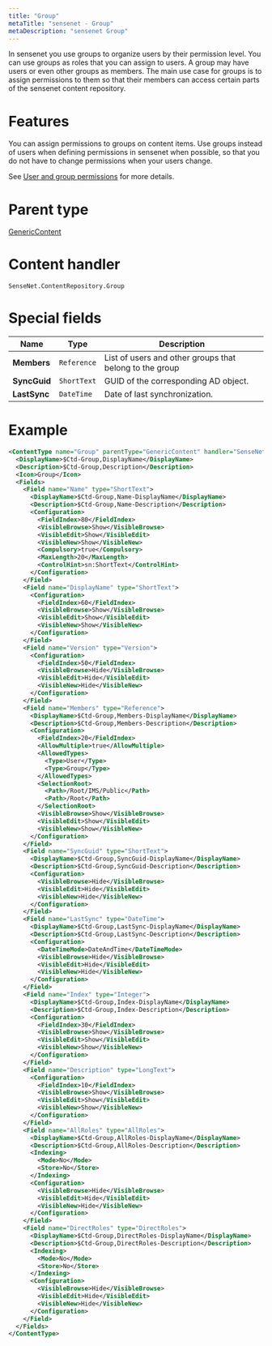 ```yaml
---
title: "Group"
metaTitle: "sensenet - Group"
metaDescription: "sensenet Group"
---
```


In sensenet you use groups to organize users by their permission level. You can use groups as roles that you can assign to users. A group may have users or even other groups as members. The main use case for groups is to assign permissions to them so that their members can access certain parts of the sensenet content repository.

# Features

You can assign permissions to groups on content items. Use groups instead of users when defining permissions in sensenet when possible, so that you do not have to change permissions when your users change.

See [User and group permissions](/concepts/user-and-permission-management) for more details.

# Parent type

[GenericContent](/concepts/content-types/01-generic-content)

# Content handler

`SenseNet.ContentRepository.Group`

# Special fields

| Name         | Type        | Description                                        |
| ------------ | ----------- | -------------------------------------------------- |
| **Members**  | `Reference` | List of users and other groups that belong to the group |
| **SyncGuid** | `ShortText` | GUID of the corresponding AD object.                   |
| **LastSync** | `DateTime`  | Date of last synchronization.                      |

# Example

```xml
<ContentType name="Group" parentType="GenericContent" handler="SenseNet.ContentRepository.Group" xmlns="http://schemas.sensenet.com/SenseNet/ContentRepository/ContentTypeDefinition">
  <DisplayName>$Ctd-Group,DisplayName</DisplayName>
  <Description>$Ctd-Group,Description</Description>
  <Icon>Group</Icon>
  <Fields>
    <Field name="Name" type="ShortText">
      <DisplayName>$Ctd-Group,Name-DisplayName</DisplayName>
      <Description>$Ctd-Group,Name-Description</Description>
      <Configuration>
        <FieldIndex>80</FieldIndex>
        <VisibleBrowse>Show</VisibleBrowse>
        <VisibleEdit>Show</VisibleEdit>
        <VisibleNew>Show</VisibleNew>
        <Compulsory>true</Compulsory>
        <MaxLength>20</MaxLength>
        <ControlHint>sn:ShortText</ControlHint>
      </Configuration>
    </Field>
    <Field name="DisplayName" type="ShortText">
      <Configuration>
        <FieldIndex>60</FieldIndex>
        <VisibleBrowse>Show</VisibleBrowse>
        <VisibleEdit>Show</VisibleEdit>
        <VisibleNew>Show</VisibleNew>
      </Configuration>
    </Field>
    <Field name="Version" type="Version">
      <Configuration>
        <FieldIndex>50</FieldIndex>
        <VisibleBrowse>Hide</VisibleBrowse>
        <VisibleEdit>Hide</VisibleEdit>
        <VisibleNew>Hide</VisibleNew>
      </Configuration>
    </Field>
    <Field name="Members" type="Reference">
      <DisplayName>$Ctd-Group,Members-DisplayName</DisplayName>
      <Description>$Ctd-Group,Members-Description</Description>
      <Configuration>
        <FieldIndex>20</FieldIndex>
        <AllowMultiple>true</AllowMultiple>
        <AllowedTypes>
          <Type>User</Type>
          <Type>Group</Type>
        </AllowedTypes>
        <SelectionRoot>
          <Path>/Root/IMS/Public</Path>
          <Path>/Root</Path>
        </SelectionRoot>
        <VisibleBrowse>Show</VisibleBrowse>
        <VisibleEdit>Show</VisibleEdit>
        <VisibleNew>Show</VisibleNew>
      </Configuration>
    </Field>
    <Field name="SyncGuid" type="ShortText">
      <DisplayName>$Ctd-Group,SyncGuid-DisplayName</DisplayName>
      <Description>$Ctd-Group,SyncGuid-Description</Description>
      <Configuration>
        <VisibleBrowse>Hide</VisibleBrowse>
        <VisibleEdit>Hide</VisibleEdit>
        <VisibleNew>Hide</VisibleNew>
      </Configuration>
    </Field>
    <Field name="LastSync" type="DateTime">
      <DisplayName>$Ctd-Group,LastSync-DisplayName</DisplayName>
      <Description>$Ctd-Group,LastSync-Description</Description>
      <Configuration>
        <DateTimeMode>DateAndTime</DateTimeMode>
        <VisibleBrowse>Hide</VisibleBrowse>
        <VisibleEdit>Hide</VisibleEdit>
        <VisibleNew>Hide</VisibleNew>
      </Configuration>
    </Field>
    <Field name="Index" type="Integer">
      <DisplayName>$Ctd-Group,Index-DisplayName</DisplayName>
      <Description>$Ctd-Group,Index-Description</Description>
      <Configuration>
        <FieldIndex>30</FieldIndex>
        <VisibleBrowse>Show</VisibleBrowse>
        <VisibleEdit>Show</VisibleEdit>
        <VisibleNew>Show</VisibleNew>
      </Configuration>
    </Field>
    <Field name="Description" type="LongText">
      <Configuration>
        <FieldIndex>10</FieldIndex>
        <VisibleBrowse>Show</VisibleBrowse>
        <VisibleEdit>Show</VisibleEdit>
        <VisibleNew>Show</VisibleNew>
      </Configuration>
    </Field>
    <Field name="AllRoles" type="AllRoles">
      <DisplayName>$Ctd-Group,AllRoles-DisplayName</DisplayName>
      <Description>$Ctd-Group,AllRoles-Description</Description>
      <Indexing>
        <Mode>No</Mode>
        <Store>No</Store>
      </Indexing>
      <Configuration>
        <VisibleBrowse>Hide</VisibleBrowse>
        <VisibleEdit>Hide</VisibleEdit>
        <VisibleNew>Hide</VisibleNew>
      </Configuration>
    </Field>
    <Field name="DirectRoles" type="DirectRoles">
      <DisplayName>$Ctd-Group,DirectRoles-DisplayName</DisplayName>
      <Description>$Ctd-Group,DirectRoles-Description</Description>
      <Indexing>
        <Mode>No</Mode>
        <Store>No</Store>
      </Indexing>
      <Configuration>
        <VisibleBrowse>Hide</VisibleBrowse>
        <VisibleEdit>Hide</VisibleEdit>
        <VisibleNew>Hide</VisibleNew>
      </Configuration>
    </Field>
  </Fields>
</ContentType>
```
